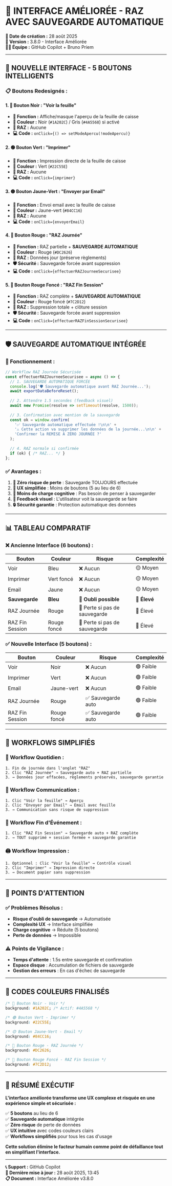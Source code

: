 # 🎨 INTERFACE AMÉLIORÉE - RAZ AVEC SAUVEGARDE AUTOMATIQUE

**📅 Date de création :** 28 août 2025  
**🎯 Version :** 3.8.0 - Interface Améliorée  
**👨‍💻 Équipe :** GitHub Copilot + Bruno Priem

---

## 🎯 **NOUVELLE INTERFACE - 5 BOUTONS INTELLIGENTS**

### **📋 Boutons Redesignés :**

#### **1. 🖤 Bouton Noir : "Voir la feuille"**
- **📧 Fonction :** Affiche/masque l'aperçu de la feuille de caisse
- **🎨 Couleur :** Noir (`#1A202C`) / Gris (`#4A5568`) si activé
- **🔄 RAZ :** Aucune
- **💻 Code :** `onClick={() => setModeApercu(!modeApercu)}`

#### **2. 🟢 Bouton Vert : "Imprimer"**
- **📧 Fonction :** Impression directe de la feuille de caisse
- **🎨 Couleur :** Vert (`#22C55E`)
- **🔄 RAZ :** Aucune
- **💻 Code :** `onClick={imprimer}`

#### **3. 🟡 Bouton Jaune-Vert : "Envoyer par Email"**
- **📧 Fonction :** Envoi email avec la feuille de caisse
- **🎨 Couleur :** Jaune-vert (`#84CC16`)
- **🔄 RAZ :** Aucune
- **💻 Code :** `onClick={envoyerEmail}`

#### **4. 🔴 Bouton Rouge : "RAZ Journée"**
- **📧 Fonction :** RAZ partielle + **SAUVEGARDE AUTOMATIQUE**
- **🎨 Couleur :** Rouge (`#DC2626`)
- **🔄 RAZ :** Données jour (préserve règlements)
- **🛡️ Sécurité :** Sauvegarde forcée avant suppression
- **💻 Code :** `onClick={effectuerRAZJourneeSecurisee}`

#### **5. 🔴 Bouton Rouge Foncé : "RAZ Fin Session"**
- **📧 Fonction :** RAZ complète + **SAUVEGARDE AUTOMATIQUE**
- **🎨 Couleur :** Rouge foncé (`#7C2D12`)
- **🔄 RAZ :** Suppression totale + clôture session
- **🛡️ Sécurité :** Sauvegarde forcée avant suppression
- **💻 Code :** `onClick={effectuerRAZFinSessionSecurisee}`

---

## 🛡️ **SAUVEGARDE AUTOMATIQUE INTÉGRÉE**

### **🔧 Fonctionnement :**

```typescript
// Workflow RAZ Journée Sécurisée
const effectuerRAZJourneeSecurisee = async () => {
  // 1. SAUVEGARDE AUTOMATIQUE FORCÉE
  console.log('🛡️ Sauvegarde automatique avant RAZ Journée...');
  await exportDataBeforeReset();
  
  // 2. Attendre 1.5 secondes (feedback visuel)
  await new Promise(resolve => setTimeout(resolve, 1500));
  
  // 3. Confirmation avec mention de la sauvegarde
  const ok = window.confirm(
    '✅ Sauvegarde automatique effectuée !\n\n' +
    '⚠️ Cette action va supprimer les données de la journée...\n\n' +
    'Confirmer la REMISE À ZÉRO JOURNÉE ?'
  );
  
  // 4. RAZ normale si confirmée
  if (ok) { /* RAZ... */ }
};
```

### **✅ Avantages :**

1. **🚫 Zéro risque de perte** : Sauvegarde TOUJOURS effectuée
2. **🎯 UX simplifiée** : Moins de boutons (5 au lieu de 6)
3. **🧠 Moins de charge cognitive** : Pas besoin de penser à sauvegarder
4. **👀 Feedback visuel** : L'utilisateur voit la sauvegarde se faire
5. **🔒 Sécurité garantie** : Protection automatique des données

---

## 📊 **TABLEAU COMPARATIF**

### **❌ Ancienne Interface (6 boutons) :**

| Bouton | Couleur | Risque | Complexité |
|--------|---------|--------|------------|
| Voir | Bleu | ❌ Aucun | 🟡 Moyen |
| Imprimer | Vert foncé | ❌ Aucun | 🟡 Moyen |
| Email | Jaune | ❌ Aucun | 🟡 Moyen |
| **Sauvegarde** | **Bleu** | **🔴 Oubli possible** | **🔴 Élevé** |
| RAZ Journée | Rouge | 🔴 Perte si pas de sauvegarde | 🔴 Élevé |
| RAZ Fin Session | Rouge foncé | 🔴 Perte si pas de sauvegarde | 🔴 Élevé |

### **✅ Nouvelle Interface (5 boutons) :**

| Bouton | Couleur | Risque | Complexité |
|--------|---------|--------|------------|
| Voir | Noir | ❌ Aucun | 🟢 Faible |
| Imprimer | Vert | ❌ Aucun | 🟢 Faible |
| Email | Jaune-vert | ❌ Aucun | 🟢 Faible |
| RAZ Journée | Rouge | ✅ Sauvegarde auto | 🟢 Faible |
| RAZ Fin Session | Rouge foncé | ✅ Sauvegarde auto | 🟢 Faible |

---

## 🔄 **WORKFLOWS SIMPLIFIÉS**

### **🌅 Workflow Quotidien :**
```
1. Fin de journée dans l'onglet "RAZ"
2. Clic "RAZ Journée" → Sauvegarde auto + RAZ partielle
3. → Données jour effacées, règlements préservés, sauvegarde garantie
```

### **📧 Workflow Communication :**
```
1. Clic "Voir la feuille" → Aperçu
2. Clic "Envoyer par Email" → Email avec feuille
3. → Communication sans risque de suppression
```

### **🏁 Workflow Fin d'Événement :**
```
1. Clic "RAZ Fin Session" → Sauvegarde auto + RAZ complète
2. → TOUT supprimé + session fermée + sauvegarde garantie
```

### **🖨️ Workflow Impression :**
```
1. Optionnel : Clic "Voir la feuille" → Contrôle visuel
2. Clic "Imprimer" → Impression directe
3. → Document papier sans suppression
```

---

## 🚨 **POINTS D'ATTENTION**

### **✅ Problèmes Résolus :**
- **Risque d'oubli de sauvegarde** → Automatisée
- **Complexité UX** → Interface simplifiée
- **Charge cognitive** → Réduite (5 boutons)
- **Perte de données** → Impossible

### **⚠️ Points de Vigilance :**
- **Temps d'attente** : 1.5s entre sauvegarde et confirmation
- **Espace disque** : Accumulation de fichiers de sauvegarde
- **Gestion des erreurs** : En cas d'échec de sauvegarde

---

## 🎨 **CODES COULEURS FINALISÉS**

```css
/* 🖤 Bouton Noir - Voir */
background: #1A202C; /* Actif: #4A5568 */

/* 🟢 Bouton Vert - Imprimer */
background: #22C55E;

/* 🟡 Bouton Jaune-Vert - Email */
background: #84CC16;

/* 🔴 Bouton Rouge - RAZ Journée */
background: #DC2626;

/* 🔴 Bouton Rouge Foncé - RAZ Fin Session */
background: #7C2D12;
```

---

## 🎯 **RÉSUMÉ EXÉCUTIF**

**L'interface améliorée transforme une UX complexe et risquée en une expérience simple et sécurisée :**

✅ **5 boutons** au lieu de 6  
✅ **Sauvegarde automatique** intégrée  
✅ **Zéro risque** de perte de données  
✅ **UX intuitive** avec codes couleurs clairs  
✅ **Workflows simplifiés** pour tous les cas d'usage  

**Cette solution élimine le facteur humain comme point de défaillance tout en simplifiant l'interface.**

---

**📞 Support :** GitHub Copilot  
**🔄 Dernière mise à jour :** 28 août 2025, 13:45  
**📋 Document :** Interface Améliorée v3.8.0
